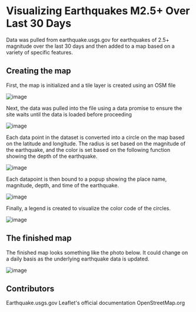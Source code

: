 # Visualizing Earthquakes M2.5+ Over Last 30 Days

Data was pulled from earthquake.usgs.gov for earthquakes of 2.5+ magnitude over the last 30 days and then added to a map based on a variety of specific features.

## Creating the map

First, the map is initialized and a tile layer is created using an OSM file

![image](https://user-images.githubusercontent.com/116215793/230732299-6b086b12-c38c-4236-9867-0f77135d0dd6.png)

Next, the data was pulled into the file using a data promise to ensure the site waits until the data is loaded before proceeding

![image](https://user-images.githubusercontent.com/116215793/230732317-0d38537c-eaa5-4484-b18f-0677bbaf279e.png)

Each data point in the dataset is converted into a circle on the map based on the latitude and longitude. The radius is set based on the magnitude of the earthquake, and the color is set based on the following function showing the depth of the earthquake.

![image](https://user-images.githubusercontent.com/116215793/230732291-b29c2bd1-38aa-4d47-aedf-0d22994f9ad6.png)

Each datapoint is then bound to a popup showing the place name, magnitude, depth, and time of the earthquake.

![image](https://user-images.githubusercontent.com/116215793/230732425-081f7a26-be64-4260-bd04-c54504dd5577.png)

Finally, a legend is created to visualize the color code of the circles.

![image](https://user-images.githubusercontent.com/116215793/230732456-3917c208-a361-4c7e-b362-fe2d8d645508.png)

## The finished map

The finished map looks something like the photo below. It could change on a daily basis as the underlying earthquake data is updated.

![image](https://user-images.githubusercontent.com/116215793/230732491-25963f47-ab63-450a-baf1-9af2629acb7a.png)


## Contributors
Earthquake.usgs.gov
Leaflet's official documentation
OpenStreetMap.org
